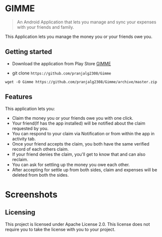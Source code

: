# GIMME
> An Android Application that lets you manage and sync your expenses with your friends and family. 

This Application lets  you manage the money you or your friends owe you.

## Getting started

* Download the application from Play Store [GIMME](https://play.google.com/store/apps/details?id=com.kalabhedia.gimme)

* git clone `https://github.com/pranjalg2308/Gimme`

```shell
wget -O Gimme https://github.com/pranjalg2308/Gimme/archive/master.zip
```



## Features

This application lets you:
* Claim the money you or your friends owe you with one click.
* Your friend(If has the app installed) will be notified about the claim requested by you.
* You can respond to your claim via Notification or from within the app in activity tab.
* Once your friend  accepts  the claim, you both have the same verified record  of each others claim.
* If your friend denies the claim, you'll get to know that and can also reclaim.
* You can ask for settling up the money you owe each other.
* After accepting for settle up from both sides, claim and expenses  will be deleted from both the sides.


# Screenshots



## Licensing

This project is licensed under Apache License 2.0. This license does not require
you to take the license with you to your project.

[issues]:https://github.com/jehna/readme-best-practices/issues/new
